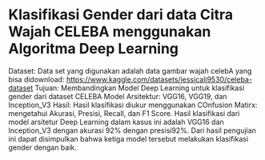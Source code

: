 # Klasifikasi Gender dari data Citra Wajah CELEBA menggunakan Algoritma Deep Learning
Dataset: Data set yang digunakan adalah data gambar wajah celebA yang bisa didownload: https://www.kaggle.com/datasets/jessicali9530/celeba-dataset
Tujuan: Membandingkan Model Deep Learning untuk klasifikasi gender dari dataset CELEBA
Model Arsitektur: VGG16, VGG19, dan Inception_V3
Hasil: Hasil klasifikasi diukur menggunakan COnfusion Matirx: mengetahui Akurasi, Presisi, Recall, dan F1 Score.  Hasil klasifikasi dari model arsitetur Deep Learning dalam kasus ini adalah VGG16 dan Inception_V3 dengan akurasi 92% dengan presisi92%. Dari hasil pengujian ini dapat disimpulkan bahwa ketiga model tersebut melakukan klasifikasi gender dengan baik.
